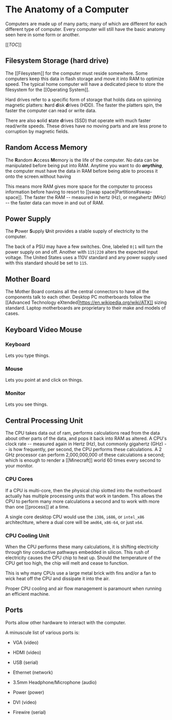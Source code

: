 # The Anatomy of a Computer

Computers are made up of many parts; many of which are different for each different type of computer.
Every computer will still have the basic anatomy seen here in some form or another.

[[_TOC_]]


## Filesystem Storage (hard drive)

The [[Filesystem]] for the computer must reside somewhere. Some computers keep this data in flash storage and move it into RAM to optimize speed. The typical home computer will have a dedicated piece to store the filesystem for the [[Operating System]].

Hard drives refer to a specific form of storage that holds data on spinning magnetic platters: **h**ard **d**isk **d**rives (HDD). The faster the platters spin, the faster the computer can read or write data.

There are also **s**olid **s**tate **d**rives (SSD) that operate with much faster read/write speeds. These drives have no moving parts and are less prone to corruption by magnetic fields.

## Random Access Memory

The **R**andom **A**ccess **M**emory is the life of the computer. No data can be manipulated before being put into RAM. Anytime you want to do ***anything***, the computer must have the data in RAM before being able to process it onto the screen.without having

This means more RAM gives more space for the computer to process information before having to resort to [[swap space|Partitions#swap-space]]. The faster the RAM -- measured in hertz (Hz), or megahertz (MHz) -- the faster data can move in and out of RAM.

## Power Supply

The **P**ower **S**upply **U**nit provides a stable supply of electricity to the computer.

The back of a PSU may have a few switches. One, labeled `0|1` will turn the power supply on and off. Another with `115|220` alters the expected input voltage. The United States uses a 110V standard and any power supply used with this standard should be set to `115`.

## Mother Board

The Mother Board contains all the central connectors to have all the components talk to each other. Desktop PC motherboards follow the [[Advanced Technology eXtended|https://en.wikipedia.org/wiki/ATX]] sizing standard. Laptop motherboards are proprietary to their make and models of cases.

## Keyboard Video Mouse

### Keyboard

Lets you type things.

### Mouse

Lets you point at and click on things.

### Monitor

Lets you see things.

## Central Processing Unit

The CPU takes data out of ram, performs calculations read from the data about other parts of the data, and pops it back into RAM as altered. A CPU's clock rate -- measured again in Hertz (Hz), but commonly gigahertz (GHz) -- is how frequently, per second, the CPU performs these calculations. A 2 GHz processor can perform 2,000,000,000 of these calculations a second; which is enough to render a [[Minecraft]] world 60 times every second to your monitor.

### CPU Cores

If a CPU is multi-core, then the physical chip slotted into the motherboard actually has multiple processing units that work in tandem. This allows the CPU to perform many more calculations a second and to work with more than one [[process]] at a time.

A single core desktop CPU would use the `i386`, `i686`, or `intel_x86` architechture, where a dual core will be `amd64`, `x86-64`, or just `x64`.

### CPU Cooling Unit

When the CPU performs these many calculations, it is shifting electricity through tiny conductive pathways embedded in silicon. This rush of electricity causes the CPU chip to heat up. Should the temperature of the CPU get too high, the chip will melt and cease to function.

This is why many CPUs use a large metal brick with fins and/or a fan to wick heat off the CPU and dissipate it into the air.

Proper CPU cooling and air flow management is paramount when running an efficient machine.

## Ports

Ports allow other hardware to interact with the computer.

A minuscule list of various ports is:

* VGA (video)

* HDMI (video)

* USB (serial)

* Ethernet (network)

* 3.5mm Headphone/Microphone (audio)

* Power (power)

* DVI (video)

* Firewire (serial)